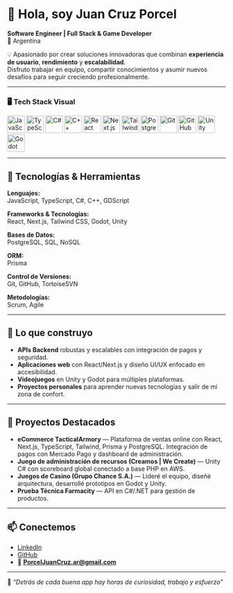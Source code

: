 # 👋 Hola, soy Juan Cruz Porcel
**Software Engineer | Full Stack & Game Developer**  
📍 Argentina  

💡 Apasionado por crear soluciones innovadoras que combinan **experiencia de usuario**, **rendimiento** y **escalabilidad**.  
Disfruto trabajar en equipo, compartir conocimientos y asumir nuevos desafíos para seguir creciendo profesionalmente.  

---

### 🖥️ Tech Stack Visual  
<p align="left">
  <img src="https://cdn.jsdelivr.net/gh/devicons/devicon/icons/javascript/javascript-original.svg" alt="JavaScript" width="40" height="40"/>
  <img src="https://cdn.jsdelivr.net/gh/devicons/devicon/icons/typescript/typescript-original.svg" alt="TypeScript" width="40" height="40"/>
  <img src="https://cdn.jsdelivr.net/gh/devicons/devicon/icons/csharp/csharp-original.svg" alt="C#" width="40" height="40"/>
  <img src="https://cdn.jsdelivr.net/gh/devicons/devicon/icons/cplusplus/cplusplus-original.svg" alt="C++" width="40" height="40"/>
  <img src="https://cdn.jsdelivr.net/gh/devicons/devicon/icons/react/react-original.svg" alt="React" width="40" height="40"/>
  <img src="https://cdn.jsdelivr.net/gh/devicons/devicon/icons/nextjs/nextjs-original.svg" alt="Next.js" width="40" height="40"/>
  <img src="https://www.vectorlogo.zone/logos/tailwindcss/tailwindcss-icon.svg" alt="Tailwind CSS" width="40" height="40"/>
  <img src="https://cdn.jsdelivr.net/gh/devicons/devicon/icons/postgresql/postgresql-original.svg" alt="PostgreSQL" width="40" height="40"/>
  <img src="https://cdn.jsdelivr.net/gh/devicons/devicon/icons/git/git-original.svg" alt="Git" width="40" height="40"/>
  <img src="https://cdn.jsdelivr.net/gh/devicons/devicon/icons/github/github-original.svg" alt="GitHub" width="40" height="40"/>
  <img src="https://cdn.jsdelivr.net/gh/devicons/devicon/icons/unity/unity-original.svg" alt="Unity" width="40" height="40"/>
  <img src="https://cdn.jsdelivr.net/gh/devicons/devicon/icons/godot/godot-original.svg" alt="Godot" width="40" height="40"/>
</p> 

---

## 🔧 Tecnologías & Herramientas  

**Lenguajes:**  
JavaScript, TypeScript, C#, C++, GDScript  

**Frameworks & Tecnologías:**  
React, Next.js, Tailwind CSS, Godot, Unity  

**Bases de Datos:**  
PostgreSQL, SQL, NoSQL  

**ORM:**  
Prisma  

**Control de Versiones:**  
Git, GitHub, TortoiseSVN  

**Metodologías:**  
Scrum, Agile  

---

## 🚀 Lo que construyo
- **APIs Backend** robustas y escalables con integración de pagos y seguridad.  
- **Aplicaciones web** con React/Next.js y diseño UI/UX enfocado en accesibilidad.  
- **Videojuegos** en Unity y Godot para múltiples plataformas.  
- **Proyectos personales** para aprender nuevas tecnologías y salir de mi zona de confort.  

---

## 📌 Proyectos Destacados  
- **eCommerce TacticalArmory** — Plataforma de ventas online con React, Next.js, TypeScript, Tailwind, Prisma y PostgreSQL. Integración de pagos con Mercado Pago y dashboard de administración.  
- **Juego de administración de recursos (Creamos | We Create)** — Unity C# con scoreboard global conectado a base PHP en AWS.  
- **Juegos de Casino (Grupo Chance S.A.)** — Lideré el equipo, diseñé arquitectura, desarrollé prototipos en Godot y Unity.  
- **Prueba Técnica Farmacity** — API en C#/.NET para gestión de productos.  

---

## 📫 Conectemos  
- [LinkedIn](https://linkedin.com/in/PorcelJuanCruz)  
- [GitHub](https://github.com/JCruzPorcel)  
- 📧 **PorcelJuanCruz.ar@gmail.com**  

---

💬 *“Detrás de cada buena app hay horas de curiosidad, trabajo y esfuerzo”*
